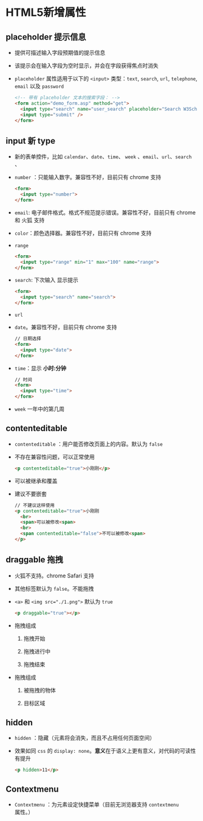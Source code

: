 # HTML5新增属性

## placeholder 提示信息

  - 提供可描述输入字段预期值的提示信息

  - 该提示会在输入字段为空时显示，并会在字段获得焦点时消失

  - `placeholder` 属性适用于以下的 `<input>` 类型：`text`, `search`, `url`, `telephone`, `email` 以及 `password`

    ```html
    <!-- 带有 placeholder 文本的搜索字段： -->
    <form action="demo_form.asp" method="get">
      <input type="search" name="user_search" placeholder="Search W3School" />
      <input type="submit" />
    </form>
    ```

## input 新 type

  - 新的表单控件，比如 `calendar`、`date`、`time`、 `week` 、`email`、`url`、`search` 、

  - `number` ：只能输入数字。兼容性不好，目前只有 chrome 支持

    ```html
    <form>
      <input type="number">
    </form>
    ```

  - `email`: 电子邮件格式。格式不规范提示错误。兼容性不好，目前只有 chrome 和 火狐 支持

  - `color`：颜色选择器。兼容性不好，目前只有 chrome 支持

  - `range`

    ```html
    <form>
      <input type="range" min="1" max="100" name="range">
    </form>
    ```

  - `search`: 下次输入 显示提示

    ```html
    <form>
      <input type="search" name="search">
    </form>
    ```

  - `url`

  - `date`。兼容性不好，目前只有 chrome 支持

    ```html
    // 日期选择
    <form>
      <input type="date">
    </form>
    ```

  - `time`：显示 **小时:分钟**

    ```html
    // 时间
    <form>
      <input type="time">
    </form>
    ```

  - `week` 一年中的第几周

## contenteditable

  - `contenteditable` ：用户能否修改页面上的内容。默认为 `false`

  - 不存在兼容性问题，可以正常使用

    ```html
    <p contenteditable="true">小刚刚</p>
    ```

  - 可以被继承和覆盖

  - 建议不要嵌套

    ```html
    // 不建议这样使用
    <p contenteditable="true">小刚刚
      <br>
      <span>可以被修改<span>
      <br>
      <span contenteditable="false">不可以被修改<span>
    </p>
    ```

## draggable 拖拽

  - 火狐不支持。chrome Safari 支持

  - 其他标签默认为 `false`。不能拖拽

  - `<a>` 和 `<img src="./1.png">` 默认为 `true`

    ```html
    <p draggable="true"></p>
    ```

  - 拖拽组成

    1.  拖拽开始

    2.  拖拽进行中

    3.  拖拽结束

  - 拖拽组成

    1.  被拖拽的物体

    2.  目标区域

## hidden

  - `hidden` ：隐藏（元素将会消失，而且不占用任何页面空间）

  - 效果如同 `css` 的 `display: none`。**意义**在于语义上更有意义，对代码的可读性有提升

    ```html
    <p hidden>11</p>
    ```

## Contextmenu

  - `Contextmenu` ：为元素设定快捷菜单（目前无浏览器支持 `contextmenu` 属性。）
